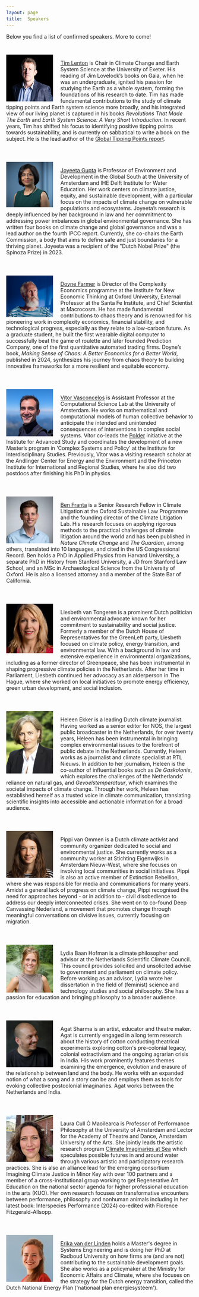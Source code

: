 ```yaml
---
layout: page
title:  Speakers
---
```


Below you find a list of confirmed speakers. More to come!

<div style="overflow: hidden; margin-top: 40px;">
  <img style="float: left; margin-right: 20px;" src="/assets/image24/speakers/tim.jpg" width="25%"/>
  <p><a href='https://scholar.google.nl/citations?user=DiCOJ64AAAAJ&hl=nl&oi=ao'>Tim Lenton</a> is Chair in Climate Change and Earth System Science at the University of Exeter. His reading of Jim Lovelock’s books on Gaia, when he was an undergraduate, ignited his passion for studying the Earth as a whole system, forming the foundations of his research to date. Tim has made fundamental contributions to the study of climate tipping points and Earth system science more broadly, and his integrated view of our living planet is captured in his books <i>Revolutions That Made The Earth</i> and <i>Earth System Science: A Very Short Introduction</i>. In recent years, Tim has shifted his focus to identifying positive tipping points towards sustainability, and is currently on sabbatical to write a book on the subject. He is the lead author of the <a href='https://global-tipping-points.org/'>Global Tipping Points report</a>.
  </p>
</div>

<div style="overflow: hidden; margin-top: 40px;"> <img style="float: left; margin-right: 20px;" src="/assets/image24/speakers/joyeeta.png" width="25%"/>
  <p><a href='https://scholar.google.nl/citations?user=LtjhLZAAAAAJ&hl=en&oi=ao'>Joyeeta Gupta</a> is Professor of Environment and Development in the Global South at the University of Amsterdam and IHE Delft Institute for Water Education. Her work centers on climate justice, equity, and sustainable development, with a particular focus on the impacts of climate change on vulnerable populations and ecosystems. Joyeeta’s research is deeply influenced by her background in law and her commitment to addressing power imbalances in global environmental governance. She has written four books on climate change and global governance and was a lead author on the fourth IPCC report. Currently, she co-chairs the Earth Commission, a body that aims to define safe and just boundaries for a thriving planet. Joyeeta was a recipient of the "Dutch Nobel Prize" (the Spinoza Prize) in 2023.
  </p>
</div>


<div style="overflow: hidden; margin-top: 40px;"> <img style="float: left; margin-right: 20px;" src="/assets/image24/speakers/doyne.png" width="25%"/>
  <p><a href='https://scholar.google.nl/citations?user=Rk7g1U0AAAAJ&hl=en&oi=ao'>Doyne Farmer</a> is Director of the Complexity Economics programme at the Institute for New Economic Thinking at Oxford University, External Professor at the Santa Fe Institute, and Chief Scientist at Macrocosm. He has made fundamental contributions to chaos theory and is renowned for his pioneering work in complexity economics, financial stability, and technological progress, especially as they relate to a low-carbon future. As a graduate student, he built the first wearable digital computer to successfully beat the game of roulette and later founded Prediction Company, one of the first quantitative automated trading firms. Doyne’s book, <i>Making Sense of Chaos: A Better Economics for a Better World</i>, published in 2024, synthesizes his journey from chaos theory to building innovative frameworks for a more resilient and equitable economy.
  </p>
</div>

<div style="overflow: hidden; margin-top: 40px;"> <img style="float: left; margin-right: 20px;" src="/assets/image24/speakers/vitor.png" width="25%"/>
  <p><a href='https://www.vvvasconcelos.net/'>Vítor Vasconcelos</a> is Assistant Professor at the Computational Science Lab at the University of Amsterdam. He works on mathematical and computational models of human collective behavior to anticipate the intended and unintended consequences of interventions in complex social systems. Vítor co-leads the <a href="https://polder.center/">Polder</a> initiative at the Institute for Advanced Study and coordinates the development of a new Master’s program in 'Complex Systems and Policy' at the Institute for Interdisciplinary Studies. Previously, Vítor was a visiting research scholar at the Andlinger Center for Energy and the Environment and the Princeton Institute for International and Regional Studies, where he also did two postdocs after finishing his PhD in physics.
  </p>
</div>

<div style="overflow: hidden; margin-top: 40px;"> <img style="float: left; margin-right: 20px;" src="/assets/image24/speakers/ben.webp" width="25%"/>
  <p><a href='https://www.smithschool.ox.ac.uk/person/dr-benjamin-franta'>Ben Franta</a> is a Senior Research Fellow in Climate Litigation at the Oxford Sustainable Law Programme and the founding director of the Climate Litigation Lab. His research focuses on applying rigorous methods to the practical challenges of climate litigation around the world and has been published in <i>Nature Climate Change</i> and <i>The Guardian</i>, among others, translated into 10 languages, and cited in the US Congressional Record. Ben holds a PhD in Applied Physics from Harvard University, a separate PhD in History from Stanford University, a JD from Stanford Law School, and an MSc in Archaeological Science from the University of Oxford. He is also a licensed attorney and a member of the State Bar of California.
  </p>
</div>

<div style="overflow: hidden; margin-top: 40px;"> <img style="float: left; margin-right: 20px;" src="/assets/image24/speakers/liesbeth2.png" width="25%"/>
  <p>Liesbeth van Tongeren is a prominent Dutch politician and environmental advocate known for her commitment to sustainability and social justice. Formerly a member of the Dutch House of Representatives for the GreenLeft party, Liesbeth focused on climate policy, energy transition, and environmental law. With a background in law and extensive experience in environmental organizations, including as a former director of Greenpeace, she has been instrumental in shaping progressive climate policies in the Netherlands. After her time in Parliament, Liesbeth continued her advocacy as an alderperson in The Hague, where she worked on local initiatives to promote energy efficiency, green urban development, and social inclusion.
  </p>
</div>


<div style="overflow: hidden; margin-top: 40px;"> <img style="float: left; margin-right: 20px;" src="/assets/image24/speakers/heleen.jpg" width="25%"/>
  <p> Heleen Ekker is a leading Dutch climate journalist.
  Having worked as a senior editor for NOS, the largest public broadcaster in the Netherlands,
  for over twenty years, Heleen has been instrumental in bringing complex environmental issues to the forefront 
  of public debate in the Netherlands. Currently, Heleen works as a journalist and climate specialist at RTL Nieuws.
  In addition to her journalism, Heleen is the co-author of influential books such as <i>De Gaskolonie</i>,
  which explores the challenges of the Netherlands' reliance on natural gas, and <i>Gevoelstemperatuur</i>,
  which examines the societal impacts of climate change. Through her work,
  Heleen has established herself as a trusted voice in climate communication, translating scientific insights
  into accessible and actionable information for a broad audience.
  </p>
</div>

<div style="overflow: hidden; margin-top: 40px;"> <img style="float: left; margin-right: 20px;" src="/assets/image24/speakers/pippi.jpg" width="25%"/>
  <p>Pippi van Ommen is a Dutch climate activist and community organizer dedicated to social and environmental justice. She currently works as a community worker at Stichting Eigenwijks in Amsterdam Nieuw-West, where she focuses on involving local communities in social initiatives. Pippi is also an active member of Extinction Rebellion, where she was responsible for media and communications for many years. Amidst a general lack of progress on climate change, Pippi recognised the need for approaches beyond - or in addition to - civil disobedience to address our deeply interconnected crises. She went on to co-found Deep Canvassing Nederland, a movement that promotes change through meaningful conversations on divisive issues, currently focusing on migration.
  </p>
</div>

<div style="overflow: hidden; margin-top: 40px;"> <img style="float: left; margin-right: 20px;" src="/assets/image24/speakers/lydia.jpg" width="25%"/>
  <p> Lydia Baan Hofman is a climate philosopher and advisor at the Netherlands Scientific Climate Council. This council provides solicited and unsolicited advise to government and parliament on climate policy. Before working as an advisor, Lydia wrote her dissertation in the field of (feminist) science and technology studies and social philosophy. She has a passion for education and bringing philosophy to a broader audience.
  </p>
</div>

<div style="overflow: hidden; margin-top: 40px;"> <img style="float: left; margin-right: 20px;" src="/assets/image24/speakers/agat.png" width="25%"/>
  <p>Agat Sharma is an artist, educator and theatre maker. Agat is currently engaged in a long term research about the history of cotton conducting theatrical experiments exploring cotton's pre-colonial legacy, colonial extractivism and the ongoing agrarian crisis in India. His work prominently features themes examining the emergence, evolution and erasure of the relationship between land and the body. He works with an expanded notion of what a song and a story can be and employs them as tools for evoking collective postcolonial imaginaries. Agat works between the Netherlands and India. 
  </p>
</div>


<div style="overflow: hidden; margin-top: 40px;"> <img style="float: left; margin-right: 20px;" src="/assets/image24/speakers/laura.png" width="25%"/>
  <p>
  Laura Cull Ó Maoilearca is Professor of Performance Philosophy at the University of Amsterdam and Lector for the Academy of Theatre and Dance, Amsterdam University of the Arts. She jointly leads the artistic research program <a href="https://www.climateimaginariesatsea.org/">Climate Imaginaries at Sea</a> which speculates possible futures in and around water through various artistic and participatory research practices. She is also an alliance lead for the emerging consortium Imagining Climate Justice in Minor Key with over 100 partners and a member of a cross-institutional group working to get Regenerative Art Education on the national sector agenda for higher professional education in the arts (KUO). Her own research focuses on transformative encounters between performance, philosophy and nonhuman animals including in her latest book: Interspecies Performance (2024) co-edited with Florence Fitzgerald-Allsopp. 
  </p>
</div>

<div style="overflow: hidden; margin-top: 40px;">
  <img style="float: left; margin-right: 20px;" src="/assets/image23/speakers/erika.jpg" width="25%"/>
  <p><a href='https://www.linkedin.com/in/erikavanderlinden'>Erika van der Linden</a> holds a Master's degree in Systems Engineering and is doing her PhD at Radboud University on how firms are (and are not) contributing to the sustainable development goals. She also works as a policymaker at the Ministry for Economic Affairs and Climate, where she focuses on the strategy for the Dutch energy transition, called the Dutch National Energy Plan ('nationaal plan energiesysteem').
  </p>
</div>
